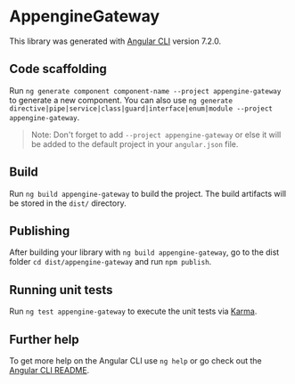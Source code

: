 # AppengineGateway

This library was generated with [Angular CLI](https://github.com/angular/angular-cli) version 7.2.0.

## Code scaffolding

Run `ng generate component component-name --project appengine-gateway` to generate a new component. You can also use `ng generate directive|pipe|service|class|guard|interface|enum|module --project appengine-gateway`.
> Note: Don't forget to add `--project appengine-gateway` or else it will be added to the default project in your `angular.json` file. 

## Build

Run `ng build appengine-gateway` to build the project. The build artifacts will be stored in the `dist/` directory.

## Publishing

After building your library with `ng build appengine-gateway`, go to the dist folder `cd dist/appengine-gateway` and run `npm publish`.

## Running unit tests

Run `ng test appengine-gateway` to execute the unit tests via [Karma](https://karma-runner.github.io).

## Further help

To get more help on the Angular CLI use `ng help` or go check out the [Angular CLI README](https://github.com/angular/angular-cli/blob/master/README.md).
